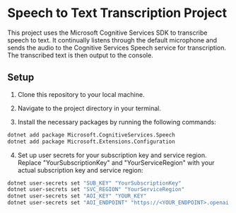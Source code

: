 # Speech to Text Transcription Project

This project uses the Microsoft Cognitive Services SDK to transcribe speech to text. It continually listens through the default microphone and sends the audio to the Cognitive Services Speech service for transcription. The transcribed text is then output to the console.

## Setup

1. Clone this repository to your local machine.

2. Navigate to the project directory in your terminal.

3. Install the necessary packages by running the following commands:

```bash
dotnet add package Microsoft.CognitiveServices.Speech
dotnet add package Microsoft.Extensions.Configuration
```

4. Set up user secrets for your subscription key and service region. Replace "YourSubscriptionKey" and "YourServiceRegion" with your actual subscription key and service region:
   
```bash
dotnet user-secrets set "SUB_KEY" "YourSubscriptionKey"
dotnet user-secrets set "SVC_REGION" "YourServiceRegion"
dotnet user-secrets set "AOI_KEY" "YOUR_KEY"
dotnet user-secrets set "AOI_ENDPOINT" "https://<YOUR_ENDPOINT>.openai.azure.com/"
```